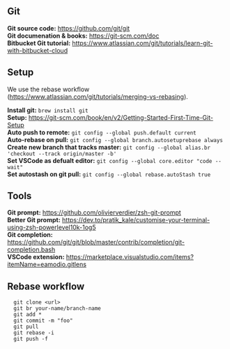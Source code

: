 ## Git
  **Git source code:** https://github.com/git/git \
  **Git documenation & books:** https://git-scm.com/doc \
  **Bitbucket Git tutorial:** https://www.atlassian.com/git/tutorials/learn-git-with-bitbucket-cloud

## Setup
  We use the rebase workflow (https://www.atlassian.com/git/tutorials/merging-vs-rebasing).

  **Install git:** `brew install git` \
  **Setup:** https://git-scm.com/book/en/v2/Getting-Started-First-Time-Git-Setup \
  **Auto push to remote:** `git config --global push.default current` \
  **Auto-rebase on pull:** `git config --global branch.autosetuprebase always` \
  **Create new branch that tracks master:** `git config --global alias.br 'checkout --track origin/master -b'` \
  **Set VSCode as defualt editor:** `git config --global core.editor "code --wait"` \
  **Set autostash on git pull:** `git config --global rebase.autoStash true`

## Tools
  **Git prompt:** https://github.com/olivierverdier/zsh-git-prompt \
  **Better Git prompt:** https://dev.to/pratik_kale/customise-your-terminal-using-zsh-powerlevel10k-1og5 \
  **Git completion:** https://github.com/git/git/blob/master/contrib/completion/git-completion.bash \
  **VSCode extension:** https://marketplace.visualstudio.com/items?itemName=eamodio.gitlens

## Rebase workflow
```
  git clone <url>
  git br your-name/branch-name
  git add *
  git commit -m "foo"
  git pull
  git rebase -i
  git push -f
```
